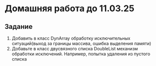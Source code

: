 # Домашняя работа до 11.03.25
## Задание
1. Добавить в класс DynArray обработку исключительных ситуаций(выход за границы массива, ошибка выделения памяти)
2. Добавьте в класс двусвязного списка DoubleList механизм обработки исключений. Например, попытка удаления из пустого списка